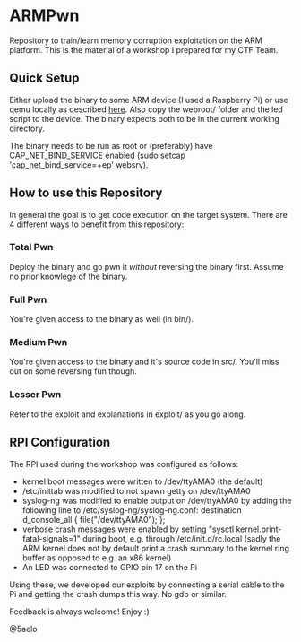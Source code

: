 # ARMPwn

Repository to train/learn memory corruption exploitation on the ARM platform.
This is the material of a workshop I prepared for my CTF Team.


## Quick Setup

Either upload the binary to some ARM device (I used a Raspberry Pi) or use qemu locally as described [here](https://github.com/niklasb/rpi-qemu).
Also copy the webroot/ folder and the led script to the device. The binary expects both to be in the current working directory.

The binary needs to be run as root or (preferably) have CAP_NET_BIND_SERVICE enabled (sudo setcap 'cap_net_bind_service=+ep' websrv).


## How to use this Repository

In general the goal is to get code execution on the target system.
There are 4 different ways to benefit from this repository:

### Total Pwn

Deploy the binary and go pwn it _without_ reversing the binary first. Assume no prior knowlege of the binary.

### Full Pwn

You're given access to the binary as well (in bin/).

### Medium Pwn

You're given access to the binary and it's source code in src/. You'll miss out on some reversing fun though.

### Lesser Pwn

Refer to the exploit and explanations in exploit/ as you go along.


## RPI Configuration

The RPI used during the workshop was configured as follows:

- kernel boot messages were written to /dev/ttyAMA0 (the default)
- /etc/inittab was modified to not spawn getty on /dev/ttyAMA0
- syslog-ng was modified to enable output on /dev/ttyAMA0 by adding the following line to /etc/syslog-ng/syslog-ng.conf:
    destination d_console_all { file("/dev/ttyAMA0"); };
- verbose crash messages were enabled by setting "sysctl kernel.print-fatal-signals=1" during boot, e.g. through /etc/init.d/rc.local
    (sadly the ARM kernel does not by default print a crash summary to the kernel ring buffer as opposed to e.g. an x86 kernel)
- An LED was connected to GPIO pin 17 on the Pi

Using these, we developed our exploits by connecting a serial cable to the Pi and getting the crash dumps this way. No gdb or similar.


Feedback is always welcome! Enjoy :)

@5aelo
